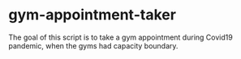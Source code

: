 # gym-appointment-taker

The goal of this script is to take a gym appointment during Covid19 pandemic, when the gyms had capacity boundary.
